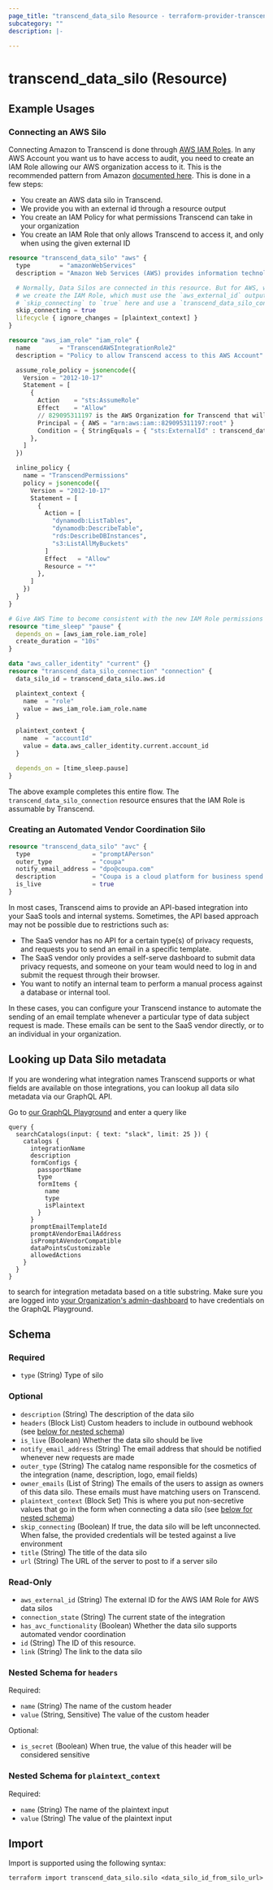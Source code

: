```yaml
---
page_title: "transcend_data_silo Resource - terraform-provider-transcend"
subcategory: ""
description: |-
  
---
```


# transcend_data_silo (Resource)



## Example Usages

### Connecting an AWS Silo

Connecting Amazon to Transcend is done through [AWS IAM Roles](https://docs.aws.amazon.com/IAM/latest/UserGuide/id_roles.html). In any AWS Account you want us to have access to audit, you need to create an IAM Role allowing our AWS organization access to it. This is the recommended pattern from Amazon [documented here](https://docs.aws.amazon.com/IAM/latest/UserGuide/id_roles_create_for-user_externalid.html). This is done in a few steps:

- You create an AWS data silo in Transcend.
- We provide you with an external id through a resource output
- You create an IAM Policy for what permissions Transcend can take in your organization
- You create an IAM Role that only allows Transcend to access it, and only when using the given external ID

```terraform
resource "transcend_data_silo" "aws" {
  type        = "amazonWebServices"
  description = "Amazon Web Services (AWS) provides information technology infrastructure services to businesses in the form of web services."

  # Normally, Data Silos are connected in this resource. But for AWS, we want to delay connecting until after
  # we create the IAM Role, which must use the `aws_external_id` output from this resource. So instead, we set
  # `skip_connecting` to `true` here and use a `transcend_data_silo_connection` resource below
  skip_connecting = true
  lifecycle { ignore_changes = [plaintext_context] }
}

resource "aws_iam_role" "iam_role" {
  name        = "TranscendAWSIntegrationRole2"
  description = "Policy to allow Transcend access to this AWS Account"

  assume_role_policy = jsonencode({
    Version = "2012-10-17"
    Statement = [
      {
        Action    = "sts:AssumeRole"
        Effect    = "Allow"
        // 829095311197 is the AWS Organization for Transcend that will try to assume role into your organization
        Principal = { AWS = "arn:aws:iam::829095311197:root" }
        Condition = { StringEquals = { "sts:ExternalId" : transcend_data_silo.aws.aws_external_id } }
      },
    ]
  })

  inline_policy {
    name = "TranscendPermissions"
    policy = jsonencode({
      Version = "2012-10-17"
      Statement = [
        {
          Action = [
            "dynamodb:ListTables",
            "dynamodb:DescribeTable",
            "rds:DescribeDBInstances",
            "s3:ListAllMyBuckets"
          ]
          Effect   = "Allow"
          Resource = "*"
        },
      ]
    })
  }
}

# Give AWS Time to become consistent with the new IAM Role permissions
resource "time_sleep" "pause" {
  depends_on = [aws_iam_role.iam_role]
  create_duration = "10s"
}

data "aws_caller_identity" "current" {}
resource "transcend_data_silo_connection" "connection" {
  data_silo_id = transcend_data_silo.aws.id

  plaintext_context {
    name  = "role"
    value = aws_iam_role.iam_role.name
  }

  plaintext_context {
    name  = "accountId"
    value = data.aws_caller_identity.current.account_id
  }

  depends_on = [time_sleep.pause]
}
```

The above example completes this entire flow. The `transcend_data_silo_connection` resource ensures that the IAM Role is assumable by Transcend. 

### Creating an Automated Vendor Coordination Silo

```terraform
resource "transcend_data_silo" "avc" {
  type                 = "promptAPerson"
  outer_type           = "coupa"
  notify_email_address = "dpo@coupa.com"
  description          = "Coupa is a cloud platform for business spend that offers a fully unified suite of financial applications for business spend management"
  is_live              = true
}
```

In most cases, Transcend aims to provide an API-based integration into your SaaS tools and internal systems. Sometimes, the API based approach may not be possible due to restrictions such as:

- The SaaS vendor has no API for a certain type(s) of privacy requests, and requests you to send an email in a specific template.
- The SaaS vendor only provides a self-serve dashboard to submit data privacy requests, and someone on your team would need to log in and submit the request through their browser.
- You want to notify an internal team to perform a manual process against a database or internal tool.

In these cases, you can configure your Transcend instance to automate the sending of an email template whenever a particular type of data subject request is made. These emails can be sent to the SaaS vendor directly, or to an individual in your organization.

## Looking up Data Silo metadata

If you are wondering what integration names Transcend supports or what fields are available on those integrations, you can lookup all data silo metadata via our GraphQL API.

Go to [our GraphQL Playground](https://api.transcend.io/graphql) and enter a query like

```gql
query {
  searchCatalogs(input: { text: "slack", limit: 25 }) {
    catalogs {
      integrationName
      description
      formConfigs {
        passportName
        type
        formItems {
          name
          type
          isPlaintext
        }
      }
      promptEmailTemplateId
      promptAVendorEmailAddress
      isPromptAVendorCompatible
      dataPointsCustomizable
      allowedActions
    }
  }
}
```

to search for integration metadata based on a title substring. Make sure you are logged into [your Organization's admin-dashboard](https://app.transcend.io/login) to have credentials on the GraphQL Playground.

<!-- schema generated by tfplugindocs -->
## Schema

### Required

- `type` (String) Type of silo

### Optional

- `description` (String) The description of the data silo
- `headers` (Block List) Custom headers to include in outbound webhook (see [below for nested schema](#nestedblock--headers))
- `is_live` (Boolean) Whether the data silo should be live
- `notify_email_address` (String) The email address that should be notified whenever new requests are made
- `outer_type` (String) The catalog name responsible for the cosmetics of the integration (name, description, logo, email fields)
- `owner_emails` (List of String) The emails of the users to assign as owners of this data silo. These emails must have matching users on Transcend.
- `plaintext_context` (Block Set) This is where you put non-secretive values that go in the form when connecting a data silo (see [below for nested schema](#nestedblock--plaintext_context))
- `skip_connecting` (Boolean) If true, the data silo will be left unconnected. When false, the provided credentials will be tested against a live environment
- `title` (String) The title of the data silo
- `url` (String) The URL of the server to post to if a server silo

### Read-Only

- `aws_external_id` (String) The external ID for the AWS IAM Role for AWS data silos
- `connection_state` (String) The current state of the integration
- `has_avc_functionality` (Boolean) Whether the data silo supports automated vendor coordination
- `id` (String) The ID of this resource.
- `link` (String) The link to the data silo

<a id="nestedblock--headers"></a>
### Nested Schema for `headers`

Required:

- `name` (String) The name of the custom header
- `value` (String, Sensitive) The value of the custom header

Optional:

- `is_secret` (Boolean) When true, the value of this header will be considered sensitive


<a id="nestedblock--plaintext_context"></a>
### Nested Schema for `plaintext_context`

Required:

- `name` (String) The name of the plaintext input
- `value` (String) The value of the plaintext input

## Import

Import is supported using the following syntax:

```shell
terraform import transcend_data_silo.silo <data_silo_id_from_silo_url>
```